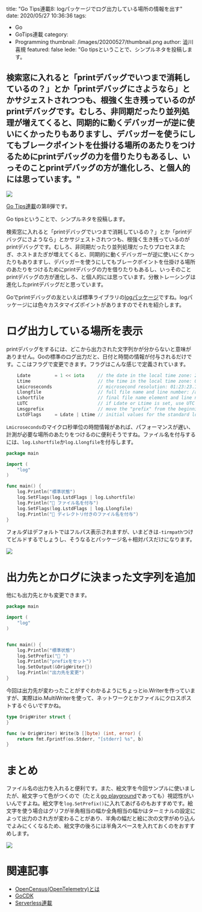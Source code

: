 title: "Go Tips連載8: logパッケージでログ出力している場所の情報を出す"
date: 2020/05/27 10:36:36
tags:
  - Go
  - GoTips連載
category:
  - Programming
thumbnail: /images/20200527/thumbnail.png
author: 澁川喜規
featured: false
lede: "Go tipsということで、シンプルネタを投稿します。

検索窓に入れると「printデバッグでいつまで消耗しているの？」とか「printデバッグにさようなら」とかサジェストされつつも、根強く生き残っているのがprintデバッグです。むしろ、非同期だったり並列処理が増えてくると、同期的に動くデバッガーが逆に使いにくかったりもありますし、デバッガーを使うにしてもブレークポイントを仕掛ける場所のあたりをつけるためにprintデバッグの力を借りたりもあるし、いっそのことprintデバッグの方が進化しろ、と個人的には思っています。"
---
<img src="/images/20200527/top.png" class="img-small-size">

[Go Tips連載](/tags/GoTips%E9%80%A3%E8%BC%89/)の第8弾です。

Go tipsということで、シンプルネタを投稿します。

検索窓に入れると「printデバッグでいつまで消耗しているの？」とか「printデバッグにさようなら」とかサジェストされつつも、根強く生き残っているのがprintデバッグです。むしろ、非同期だったり並列処理だったりプロセスまたぎ、ホストまたぎが増えてくると、同期的に動くデバッガーが逆に使いにくかったりもありますし、デバッガーを使うにしてもブレークポイントを仕掛ける場所のあたりをつけるためにprintデバッグの力を借りたりもあるし、いっそのことprintデバッグの方が進化しろ、と個人的には思っています。分散トレーシングは進化したprintデバッグだと思っています。

Goでprintデバッグの友といえば標準ライブラリの[logパッケージ](https://golang.org/pkg/log/)ですね。logパッケージには色々カスタマイズポイントがありますのでそれを紹介します。

# ログ出力している場所を表示

printデバッグをするには、どこから出力された文字列かが分からないと意味がありません。Goの標準のログ出力だと、日付と時間の情報が付与されるだけです。ここはフラグで変更できます。フラグはこんな感じで定義されています。

```go
    Ldate         = 1 << iota     // the date in the local time zone: 2009/01/23
    Ltime                         // the time in the local time zone: 01:23:23
    Lmicroseconds                 // microsecond resolution: 01:23:23.123123.  assumes Ltime.
    Llongfile                     // full file name and line number: /a/b/c/d.go:23
    Lshortfile                    // final file name element and line number: d.go:23. overrides Llongfile
    LUTC                          // if Ldate or Ltime is set, use UTC rather than the local time zone
    Lmsgprefix                    // move the "prefix" from the beginning of the line to before the message
    LstdFlags     = Ldate | Ltime // initial values for the standard logger
```

``Lmicroseconds``のマイクロ秒単位の時間情報があれば、パフォーマンスが遅い、計測が必要な場所のあたりをつけるのに便利そうですね。ファイル名を付与するには、``log.Lshortfile``か``log.Llongfile``を付与します。

```go
package main

import (
	"log"
)

func main() {
	log.Println("標準状態")
	log.SetFlags(log.LstdFlags | log.Lshortfile)
	log.Println("🐙 ファイル名を付与")
	log.SetFlags(log.LstdFlags | log.Llongfile)
	log.Println("🦑 ディレクトリ付きのファイル名を付与")
}
```

フォルダはデフォルトではフルパス表示されますが、いまどきは``-tirmpath``つけてビルドするでしょうし、そうなるとパッケージ名＋相対パスだけになります。

<img src="/images/20200527/1.png">

# 出力先とかログに決まった文字列を追加

他にも出力先とかも変更できます。

```go
package main

import (
	"log"
)


func main() {
	log.Println("標準状態")
	log.SetPrefix("🍤 ")
	log.Println("prefixをセット")
	log.SetOutput(&OrigWriter{})
	log.Println("出力先を変更")
}
```

今回は出力先が変わったことがすぐわかるようにちょっとio.Writerを作っていますが、実際はio.MultiWriterを使って、ネットワークとかファイルにクロスポストするぐらいですかね。

```go
type OrigWriter struct {
}

func (w OrigWriter) Write(b []byte) (int, error) {
	return fmt.Fprintf(os.Stderr, "[stderr] %s", b)
}
```

# まとめ

ファイル名の出力を入れると便利です。また、絵文字を今回サンプルに使いましたが、絵文字って色がつくので（たとえ[go playground](https://play.golang.org/p/-wnBrYmGqwI)であっても）視認性がいいんですよね。絵文字を``log.SetPrefix()``に入れてあげるのもおすすめです。絵文字を使う場合はグリフが半角相当の幅か全角相当の幅かはターミナルの設定によって出力のされ方が変わることがあり、半角の幅だと絵に次の文字がめり込んでよみにくくなるため、絵文字の後ろには半角スペースを入れておくのをおすすめします。

<img src="/images/20200527/2.png">



# 関連記事

* [OpenCensus(OpenTelemetry)とは](https://future-architect.github.io/articles/20190604/)
* [GoCDK](/tags/GoCDK/)
* [Serverless連載](/tags/Serverless%E9%80%A3%E8%BC%89/)
